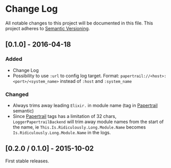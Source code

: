 # Change Log
All notable changes to this project will be documented in this file.
This project adheres to [Semantic Versioning](http://semver.org/).

## [0.1.0] - 2016-04-18
### Added
- Change Log
- Possibility to use `:url` to config log target. Format: `papertrail://<host>:<port>/<system_name>` instead of `:host` and `:system_name`

### Changed
- Always trims away leading `Elixir.` in module name (tag in [Papertrail](http://papertrailapp.com) semantic)
- Since [Papertrail](http://papertrailapp.com) tags has a limitation of 32 chars, `LoggerPapertrailBackend` will trim away module names from the start of the name, ie `This.Is.Ridiculously.Long.Module.Name` becomes `Is.Ridiculously.Long.Module.Name` in the logs.

## [0.2.0 / 0.1.0] - 2015-10-02
First stable releases.
